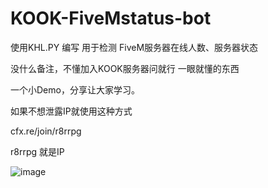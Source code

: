 # KOOK-FiveMstatus-bot
使用KHL.PY 编写 用于检测 FiveM服务器在线人数、服务器状态

没什么备注，不懂加入KOOK服务器问就行 一眼就懂的东西

一个小Demo，分享让大家学习。

如果不想泄露IP就使用这种方式

cfx.re/join/r8rrpg

r8rrpg 就是IP

![image](https://github.com/user-attachments/assets/c85a2a82-6fcc-4db5-a185-e7cae2d3eac2)
